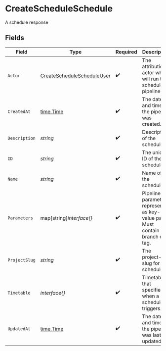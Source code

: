 # CreateScheduleSchedule

A schedule response


## Fields

| Field                                                                               | Type                                                                                | Required                                                                            | Description                                                                         | Example                                                                             |
| ----------------------------------------------------------------------------------- | ----------------------------------------------------------------------------------- | ----------------------------------------------------------------------------------- | ----------------------------------------------------------------------------------- | ----------------------------------------------------------------------------------- |
| `Actor`                                                                             | [CreateScheduleScheduleUser](../../models/operations/createschedulescheduleuser.md) | :heavy_check_mark:                                                                  | The attribution actor who will run the scheduled pipeline.                          |                                                                                     |
| `CreatedAt`                                                                         | [time.Time](https://pkg.go.dev/time#Time)                                           | :heavy_check_mark:                                                                  | The date and time the pipeline was created.                                         |                                                                                     |
| `Description`                                                                       | *string*                                                                            | :heavy_check_mark:                                                                  | Description of the schedule.                                                        |                                                                                     |
| `ID`                                                                                | *string*                                                                            | :heavy_check_mark:                                                                  | The unique ID of the schedule.                                                      |                                                                                     |
| `Name`                                                                              | *string*                                                                            | :heavy_check_mark:                                                                  | Name of the schedule.                                                               |                                                                                     |
| `Parameters`                                                                        | map[string]*interface{}*                                                            | :heavy_check_mark:                                                                  | Pipeline parameters represented as key-value pairs. Must contain branch or tag.     |                                                                                     |
| `ProjectSlug`                                                                       | *string*                                                                            | :heavy_check_mark:                                                                  | The project-slug for the schedule                                                   | gh/CircleCI-Public/api-preview-docs                                                 |
| `Timetable`                                                                         | *interface{}*                                                                       | :heavy_check_mark:                                                                  | Timetable that specifies when a schedule triggers.                                  |                                                                                     |
| `UpdatedAt`                                                                         | [time.Time](https://pkg.go.dev/time#Time)                                           | :heavy_check_mark:                                                                  | The date and time the pipeline was last updated.                                    |                                                                                     |